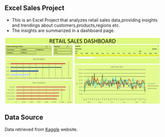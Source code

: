 ## Excel Sales Project

- This is an Excel Project that analyzes retail sales data,providing insights and trendings about customers,products,regions etc.
- The insights are summarized in a dashboard page.

![Excel Dashboard](https://github.com/alexandrosmagn/Excel_Project/blob/77ce2f47c3f3b5d3e6d29132d28cf724272b5165/Excel%20Dashboard.png)

## Data Source
Data retrieved from [Kaggle](https://www.kaggle.com) website.
